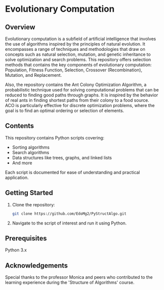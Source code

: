 # Evolutionary Computation

## Overview
Evolutionary computation is a subfield of artificial intelligence that involves the use of algorithms inspired by the principles of natural evolution. It encompasses a range of techniques and methodologies that draw on concepts such as natural selection, mutation, and genetic inheritance to solve optimization and search problems. This repository offers selection methods that contains the key components of evolutionary computation: Population, Fitness Function, Selection, Crossover (Recombination), Mutation, and Replacement. 

Also, the repository contains the Ant Colony Optimization Algorithm, a probabilistic technique used for solving computational problems that can be reduced to finding good paths through graphs. It is inspired by the behavior of real ants in finding shortest paths from their colony to a food source. ACO is particularly effective for discrete optimization problems, where the goal is to find an optimal ordering or selection of elements.

## Contents
This repository contains Python scripts covering:
- Sorting algorithms
- Search algorithms
- Data structures like trees, graphs, and linked lists
- And more

Each script is documented for ease of understanding and practical application.

## Getting Started
1. Clone the repository:
   ```sh
   git clone https://github.com/EdoMg2/PyStructAlgo.git
2. Navigate to the script of interest and run it using Python.
## Prerequisites
Python 3.x


## Acknowledgements
Special thanks to the professor Monica and peers who contributed to the learning experience during the 'Structure of Algorithms' course.
